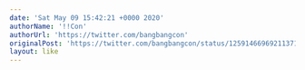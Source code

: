 ```yaml
---
date: 'Sat May 09 15:42:21 +0000 2020'
authorName: '!!Con'
authorUrl: 'https://twitter.com/bangbangcon'
originalPost: 'https://twitter.com/bangbangcon/status/1259146696921137152'
layout: like
---
```

